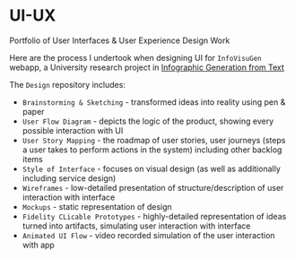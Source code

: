# UI-UX
Portfolio of User Interfaces &amp; User Experience Design Work

Here are the process I undertook when designing UI for `InfoVisuGen` webapp, a University research project in [Infographic Generation from Text](https://github.com/xx-m-h-u-xx/Generating-Infographics-from-Text/tree/main/Documentation/Design)

The `Design` repository includes:
  * `Brainstorming & Sketching` - transformed ideas into reality using pen & paper
  * `User Flow Diagram` - depicts the logic of the product, showing every possible interaction with UI
  * `User Story Mapping` - the roadmap of user stories, user journeys (steps a user takes to perform actions in the system) including other backlog items
  * `Style of Interface` - focuses on visual design (as well as additionally including service design)
  * `Wireframes` - low-detailed presentation of structure/description of user interaction with interface
  * `Mockups` - static representation of design
  * `Fidelity CLicable Prototypes` - highly-detailed representation of ideas turned into artifacts, simulating user interaction with interface
  * `Animated UI Flow` - video recorded simulation of the user interaction with app
